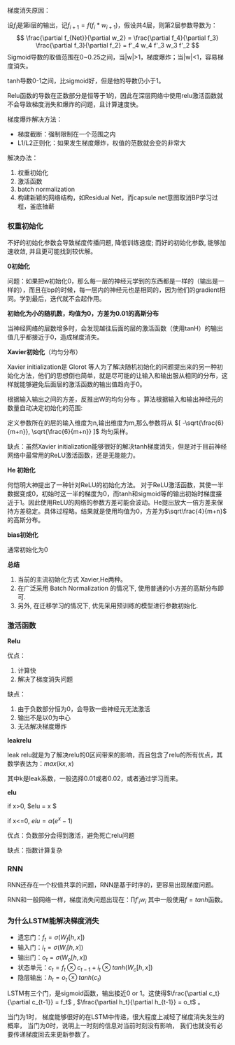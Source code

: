 梯度消失原因：

设$f_i$是第i层的输出，记$f_{i+1} = f(f_i * w_{i+1})$，假设共4层，则第2层参数导数为：
$$
\frac{\partial f_{Net}}{\partial w_2}
= \frac{\partial f_4}{\partial f_3} \frac{\partial f_3}{\partial f_2}
= f'_4 w_4 f'_3 w_3 f'_2
$$
Sigmoid导数的取值范围在0~0.25之间，当|w|>1，梯度爆炸；当|w|<1，容易梯度消失。

tanh导数0-1之间，比sigmoid好，但是他的导数仍小于1。

Relu函数的导数在正数部分是恒等于1的，因此在深层网络中使用relu激活函数就不会导致梯度消失和爆炸的问题，且计算速度快。

梯度爆炸解决方法：

* 梯度截断：强制限制在一个范围之内 
* L1/L2正则化：如果发生梯度爆炸，权值的范数就会变的非常大

解决办法：

1. 权重初始化
2. 激活函数
3. batch normalization
4. 构建新颖的网络结构，如Residual Net，而capsule net意图取消BP学习过程，釜底抽薪 

### 权重初始化

不好的初始化参数会导致梯度传播问题, 降低训练速度; 而好的初始化参数, 能够加速收敛, 并且更可能找到较优解。

**0初始化**

问题：如果把w初始化0，那么每一层的神经元学到的东西都是一样的（输出是一样的），而且在bp的时候，每一层内的神经元也是相同的，因为他们的gradient相同。学到最后，迭代就不会起作用。

**初始化为小的随机数，均值为0，方差为0.01的高斯分布**

当神经网络的层数增多时，会发现越往后面的层的激活函数（使用tanH）的输出值几乎都接近于0，造成梯度消失。

**Xavier初始化**（均匀分布）

Xavier initialization是 Glorot 等人为了解决随机初始化的问题提出来的另一种初始化方法，他们的思想倒也简单，就是尽可能的让输入和输出服从相同的分布，这样就能够避免后面层的激活函数的输出值趋向于0。 

根据输入输出之间的方差，反推出W的均匀分布 。算法根据输入和输出神经元的数量自动决定初始化的范围: 

定义参数所在的层的输入维度为n,输出维度为m,那么参数将从 $[ -\sqrt{\frac{6}{m+n}}, \sqrt{\frac{6}{m+n}} ]$ 均匀采样。



缺点：虽然Xavier initialization能够很好的解决tanh梯度消失，但是对于目前神经网络中最常用的ReLU激活函数，还是无能能力。

**He 初始化** 

何恺明大神提出了一种针对ReLU的初始化方法。 对于ReLU激活函数，其使一半数据变成0，初始时这一半的梯度为0，而tanh和sigmoid等的输出初始时梯度接近于1。因此使用ReLU的网络的参数方差可能会波动。He提出放大一倍方差来保持方差稳定。具体过程略。结果就是使用均值为0，方差为$\sqrt\frac{4}{m+n}$ 的高斯分布。

**bias初始化**

通常初始化为0

**总结**

1. 当前的主流初始化方式 Xavier,He两种。
2. 在广泛采用 Batch Normalization 的情况下, 使用普通的小方差的高斯分布即可.
3. 另外, 在迁移学习的情况下, 优先采用预训练的模型进行参数初始化.

### 激活函数

**Relu**

优点：

1. 计算快
2. 解决了梯度消失问题

缺点：

1. 由于负数部分恒为0，会导致一些神经元无法激活
2. 输出不是以0为中心
3. 无法解决梯度爆炸

**leakrelu**

leak relu就是为了解决relu的0区间带来的影响，而且包含了relu的所有优点，其数学表达为：$max(kx, x)$

其中k是leak系数，一般选择0.01或者0.02，或者通过学习而来。

**elu**

if x>0, $elu = x $

if x<=0, $elu = \alpha (e^x - 1)$ 

优点：负数部分会得到激活，避免死亡relu问题

缺点：指数计算复杂

### RNN

RNN还存在一个权值共享的问题，RNN是基于时序的，更容易出现梯度问题。

RNN和一般网络一样，梯度消失问题出现在：$\prod f'_i w_i$  其中一般使用$f=tanh$函数。

### 为什么LSTM能解决梯度消失

* 遗忘门：$f_t = \sigma (W_f [h,x])$ 
* 输入门：$i_t = \sigma (W_i [h,x])$ 
* 输出门：$o_t = \sigma (W_o [h,x])$ 
* 状态单元：$c_t = f_t \otimes c_{t-1} + i_t \otimes tanh(W_c [h,x])$ 
* 隐层输出：$h_t = o_t \otimes tanh(c_t)$ 

LSTM有三个门，是sigmoid函数，输出接近0 or 1。这使得$\frac{\partial c_t}{\partial c_{t-1}} = f_t$ , $\frac{\partial h_t}{\partial h_{t-1}} = o_t$ 。 

当门为1时， 梯度能够很好的在LSTM中传递，很大程度上减轻了梯度消失发生的概率， 当门为0时，说明上一时刻的信息对当前时刻没有影响， 我们也就没有必要传递梯度回去来更新参数了。 

